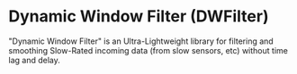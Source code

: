# Dynamic Window Filter (DWFilter)
"Dynamic Window Filter" is an Ultra-Lightweight library for filtering and smoothing Slow-Rated incoming data (from slow sensors, etc) without time lag and delay.
